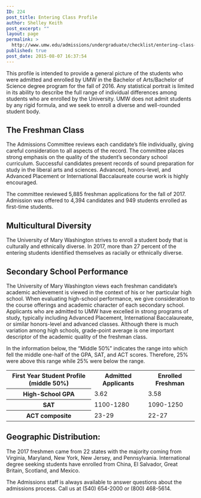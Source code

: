 ```yaml
---
ID: 224
post_title: Entering Class Profile
author: Shelley Keith
post_excerpt: ""
layout: page
permalink: >
  http://www.umw.edu/admissions/undergraduate/checklist/entering-class-profile/
published: true
post_date: 2015-08-07 16:37:54
---
```

This profile is intended to provide a general picture of the students who were admitted and enrolled by UMW in the Bachelor of Arts/Bachelor of Science degree program for the fall of 2016. Any statistical portrait is limited in its ability to describe the full range of individual differences among students who are enrolled by the University. UMW does not admit students by any rigid formula, and we seek to enroll a diverse and well-rounded student body.
<h2>The Freshman Class</h2>
The Admissions Committee reviews each candidate’s file individually, giving careful consideration to all aspects of the record. The committee places strong emphasis on the quality of the student’s secondary school curriculum. Successful candidates present records of sound preparation for study in the liberal arts and sciences. Advanced, honors-level, and Advanced Placement or International Baccalaureate course work is highly encouraged.

The committee reviewed 5,885 freshman applications for the fall of 2017. Admission was offered to 4,394 candidates and 949 students enrolled as first-time students.
<h2>Multicultural Diversity</h2>
The University of Mary Washington strives to enroll a student body that is culturally and ethnically diverse. In 2017, more than 27 percent of the entering students identified themselves as racially or ethnically diverse.
<h2>Secondary School Performance</h2>
The University of Mary Washington views each freshman candidate’s academic achievement is viewed in the context of his or her particular high school. When evaluating high-school performance, we give consideration to the course offerings and academic character of each secondary school. Applicants who are admitted to UMW have excelled in strong programs of study, typically including Advanced Placement, International Baccalaureate, or similar honors-level and advanced classes. Although there is much variation among high schools, grade-point average is one important descriptor of the academic quality of the freshman class.

In the information below, the “Middle 50%” indicates the range into which fell the middle one-half of the GPA, SAT, and ACT scores. Therefore, 25% were above this range while 25% were below the range.
<table border="0" width="100%" cellspacing="0" cellpadding="0">
<tbody>
<tr>
<th>First Year Student Profile (middle 50%)</th>
<th>Admitted Applicants</th>
<th>Enrolled Freshman</th>
</tr>
<tr>
<th>High-School GPA</th>
<td>3.62</td>
<td>3.58</td>
</tr>
<tr>
<th>SAT</th>
<td>1100-1280</td>
<td>1090-1250</td>
</tr>
<tr>
<th>ACT composite</th>
<td>23-29</td>
<td>22-27</td>
</tr>
</tbody>
</table>
<h2>Geographic Distribution:</h2>
The 2017 freshmen came from 22 states with the majority coming from Virginia, Maryland, New York, New Jersey, and Pennsylvania. International degree seeking students have enrolled from China, El Salvador, Great Britain, Scotland, and Mexico.

The Admissions staff is always available to answer questions about the admissions process. Call us at (540) 654-2000 or (800) 468-5614.